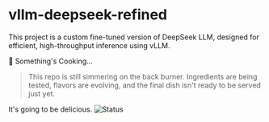 # vllm-deepseek-refined

This project is a custom fine-tuned version of DeepSeek LLM, designed for efficient, high-throughput inference using vLLM.

🍳 Something's Cooking...

> This repo is still simmering on the back burner.
Ingredients are being tested, flavors are evolving,
and the final dish isn't ready to be served just yet.

It's going to be delicious. 
![Status](https://img.shields.io/badge/status-simmering-orange)
